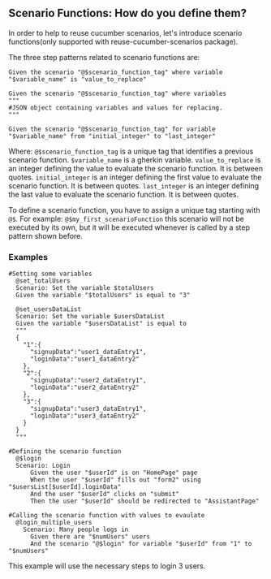 ## Scenario Functions: How do you define them?

In order to help to reuse cucumber scenarios, let's introduce scenario functions(only supported with reuse-cucumber-scenarios package).

The three step patterns related to scenario functions are:

```gherkin
Given the scenario "@$scenario_function_tag" where variable "$variable_name" is "value_to_replace"
```

```gherkin
Given the scenario "@$scenario_function_tag" where variables
"""
#JSON object containing variables and values for replacing.
"""
```

```gherkin
Given the scenario "@$scenario_function_tag" for variable "$variable_name" from "initial_integer" to "last_integer"
```

Where:
  `@$scenario_function_tag` is a unique tag that identifies a previous scenario function.
  `$variable_name` is a gherkin variable.
  `value_to_replace` is an integer defining the value to evaluate the scenario function. It is between quotes.
  `initial_integer` is an integer defining the first value to evaluate the scenario function. It is between quotes.
  `last_integer` is an integer defining the last value to evaluate the scenario function. It is between quotes.

To define a scenario function, you have to assign a unique tag starting with `@$`. For example: `@$my_first_scenarioFunction` this scenario will not be executed by its own, but it will be executed whenever is called by a step pattern shown before.

### Examples

```gherkin
#Setting some variables
  @set_totalUsers
  Scenario: Set the variable $totalUsers
  Given the variable "$totalUsers" is equal to "3"

  @set_usersDataList
  Scenario: Set the variable $usersDataList
  Given the variable "$usersDataList" is equal to
  """
  {
    "1":{
      "signupData":"user1_dataEntry1",
      "loginData":"user1_dataEntry2"
    },
    "2":{
      "signupData":"user2_dataEntry1",
      "loginData":"user2_dataEntry2"
    },
    "3":{
      "signupData":"user3_dataEntry1",
      "loginData":"user3_dataEntry2"
    }
  }
  """

#Defining the scenario function
  @$login
  Scenario: Login
      Given the user "$userId" is on "HomePage" page
      When the user "$userId" fills out "form2" using "$usersList[$userId].loginData"
      And the user "$userId" clicks on "submit"
      Then the user "$userId" should be redirected to "AssistantPage"

#Calling the scenario function with values to evaulate
  @login_multiple_users
    Scenario: Many people logs in
      Given there are "$numUsers" users
      And the scenario "@$login" for variable "$userId" from "1" to "$numUsers"
```

This example will use the necessary steps to login 3 users.
